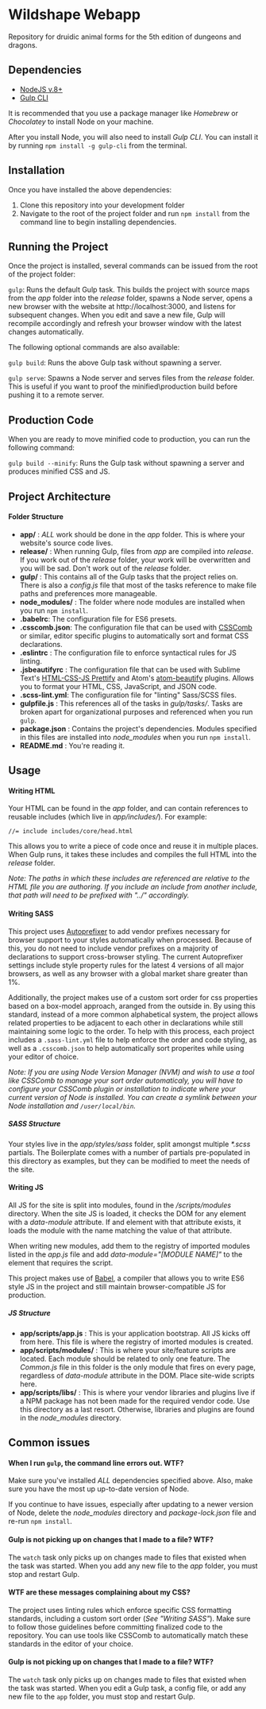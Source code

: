 # Wildshape Webapp 

Repository for druidic animal forms for the 5th edition of dungeons and dragons.

## Dependencies
* [NodeJS v.8+](http://nodejs.org/)
* [Gulp CLI](http://gulpjs.com/)

It is recommended that you use a package manager like _Homebrew_ or _Chocolatey_ to install Node on your machine.

After you install Node, you will also need to install _Gulp CLI_. You can install it by running `npm install -g gulp-cli` from the terminal.

## Installation
Once you have installed the above dependencies:

1. Clone this repository into your development folder
2. Navigate to the root of the project folder and run `npm install` from the command line to begin installing dependencies.

## Running the Project
Once the project is installed, several commands can be issued from the root of the project folder:

`gulp`: Runs the default Gulp task. This builds the project with source maps from the _app_ folder into the _release_ folder, spawns a Node server, opens a new browser with the website at http://localhost:3000, and listens for subsequent changes. When you edit and save a new file, Gulp will recompile accordingly and refresh your browser window with the latest changes automatically.

The following optional commands are also available:

`gulp build`: Runs the above Gulp task without spawning a server.

`gulp serve`: Spawns a Node server and serves files from the _release_ folder. This is useful if you want to proof the minified\production build before pushing it to a remote server.

## Production Code
When you are ready to move minified code to production, you can run the following command:

`gulp build --minify`: Runs the Gulp task without spawning a server and produces minified CSS and JS. 

## Project Architecture
#### Folder Structure

* __app/__ : _ALL_ work should be done in the _app_ folder. This is where your website's source code lives.
* __release/__ : When running Gulp, files from _app_ are compiled into _release_. If you work out of the _release_ folder, your work will be overwritten and you will be sad. Don't work out of the _release_ folder.
* __gulp/__ : This contains all of the Gulp tasks that the project relies on. There is also a _config.js_ file that most of the tasks reference to make file paths and preferences more manageable.
* __node_modules/__ : The folder where node modules are installed when you run `npm install`.
* __.babelrc__: The configuration file for ES6 presets.
* __.csscomb.json__: The configuration file that can be used with [CSSComb](https://github.com/csscomb/csscomb.js) or similar, editor specific plugins to automatically sort and format CSS declarations.
* __.eslintrc__ : The configuration file to enforce syntactical rules for JS linting.
* __.jsbeautifyrc__ : The configuration file that can be used with Sublime Text's [HTML-CSS-JS Prettify](https://packagecontrol.io/packages/HTML-CSS-JS%20Prettify) and Atom's [atom-beautify](https://atom.io/packages/atom-beautify) plugins.  Allows you to format your HTML, CSS, JavaScript, and JSON code.
* __.scss-lint.yml__: The configuration file for "linting" Sass/SCSS files.
* __gulpfile.js__ : This references all of the tasks in _gulp/tasks/_. Tasks are broken apart for organizational purposes and referenced when you run `gulp`.
* __package.json__ : Contains the project's dependencies. Modules specified in this files are installed into _node\_modules_ when you run `npm install`.
* __README.md__ : You're reading it.

## Usage
#### Writing HTML
Your HTML can be found in the _app_ folder, and can contain references to reusable includes (which live in _app/includes/_). For example:

`//= include includes/core/head.html`

This allows you to write a piece of code once and reuse it in multiple places. When Gulp runs, it takes these includes and compiles the full HTML into the _release_ folder.

_Note: The paths in which these includes are referenced are relative to the HTML file you are authoring. If you include an include from another include, that path will need to be prefixed with "../" accordingly._

#### Writing SASS

This project uses [Autoprefixer](https://github.com/postcss/autoprefixer) to add vendor prefixes necessary for browser support to your styles automatically when processed. Because of this, you do not need to include vendor prefixes on a majority of declarations to support cross-browser styling. The current Autoprefixer settings include style property rules for the latest 4 versions of all major browsers, as well as any browser with a global market share greater than 1%.

Additionally, the project makes use of a custom sort order for css properties based on a box-model approach, aranged from the outside in. By using this standard, instead of a more common alphabetical system, the project allows related properties to be adjacent to each other in declarations while still maintaining some logic to the order. To help with this process, each project includes a `.sass-lint.yml` file to help enforce the order and code styling, as well as a `.csscomb.json` to help automatically sort properites while using your editor of choice. 

_Note: If you are using Node Version Manager (NVM) and wish to use a tool like CSSComb to manage your sort order automaticaly, you will have to configure your CSSComb plugin or installation to indicate where your current version of Node is installed. You can create a symlink between your Node installation and `/user/local/bin`._

##### SASS Structure

Your styles live in the _app/styles/sass_ folder, split amongst multiple _*.scss_ partials. The Boilerplate comes with a number of partials pre-populated in this directory as examples, but they can be modified to meet the needs of the site.

#### Writing JS

All JS for the site is split into modules, found in the _/scripts/modules_ directory. When the site JS is loaded, it checks the DOM for any element with a _data-module_ attribute. If and element with that attribute exists, it loads the module with the name matching the value of that attribute. 

When writing new modules, add them to the registry of imported modules listed in the _app.js_ file and add _data-module="[MODULE NAME]"_ to the element that requires the script.

This project makes use of [Babel](https://babeljs.io/), a compiler that allows you to write ES6 style JS in the project and still maintain browser-compatible JS for production.

##### JS Structure

* __app/scripts/app.js__ : This is your application bootstrap. All JS kicks off from here. This file is where the registry of imorted modules is created.  
* __app/scripts/modules/__ : This is where your site/feature scripts are located. Each module should be related to only one feature. The _Common.js_ file in this folder is the only module that fires on every page, regardless of _data-module_ attribute in the DOM. Place site-wide scripts here.
* __app/scripts/libs/__ : This is where your vendor libraries and plugins live if a NPM package has not been made for the required vendor code. Use this directory as a last resort. Otherwise, libraries and plugins are found in the _node\_modules_ directory. 

## Common issues

#### When I run `gulp`, the command line errors out. WTF?
Make sure you've installed _ALL_ dependencies specified above. Also, make sure you have the most up up-to-date version of Node. 

If you continue to have issues, especially after updating to a newer version of Node, delete the _node\_modules_ directory and _package-lock.json_ file and re-run `npm install`.

#### Gulp is not picking up on changes that I made to a file? WTF?
The `watch` task only picks up on changes made to files that existed when the task was started. When you add any new file to the _app_ folder, you must stop and restart Gulp.

#### WTF are these messages complaining about my CSS?
The project uses linting rules which enforce specific CSS formatting standards, including a custom sort order (_See "Writing SASS"_). Make sure to follow those guidelines before committing finalized code to the repository. You can use tools like CSSComb to automatically match these standards in the editor of your choice.

#### Gulp is not picking up on changes that I made to a file? WTF?
The `watch` task only picks up on changes made to files that existed when the task was started. When you edit a Gulp task, a config file, or add any new file to the `app` folder, you must stop and restart Gulp.
